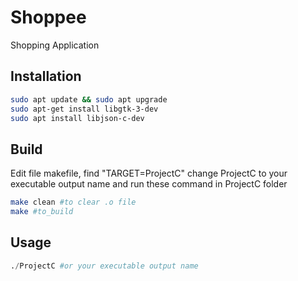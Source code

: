 # Shoppee

Shopping Application

## Installation



```bash
sudo apt update && sudo apt upgrade
sudo apt-get install libgtk-3-dev
sudo apt install libjson-c-dev
```
## Build

Edit file makefile, find "TARGET=ProjectC" change ProjectC to your executable output name and run these command in ProjectC folder

```bash
make clean #to clear .o file
make #to_build

```
## Usage

```python
./ProjectC #or your executable output name
```

